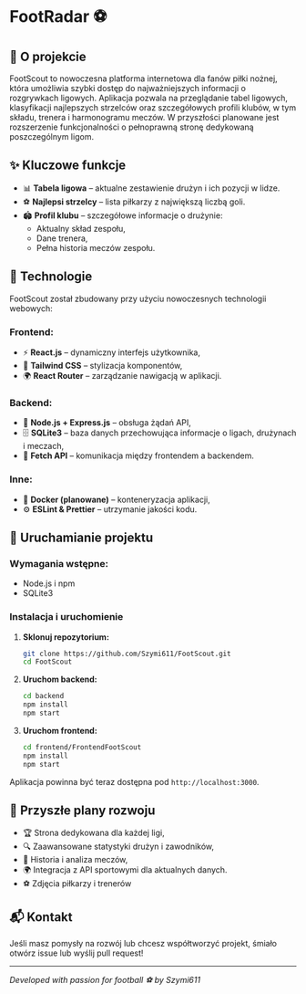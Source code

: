 # FootRadar ⚽

## 📌 O projekcie
FootScout to nowoczesna platforma internetowa dla fanów piłki nożnej, która umożliwia szybki dostęp do najważniejszych informacji o rozgrywkach ligowych. Aplikacja pozwala na przeglądanie tabel ligowych, klasyfikacji najlepszych strzelców oraz szczegółowych profili klubów, w tym składu, trenera i harmonogramu meczów. W przyszłości planowane jest rozszerzenie funkcjonalności o pełnoprawną stronę dedykowaną poszczególnym ligom.

## ✨ Kluczowe funkcje
- 📊 **Tabela ligowa** – aktualne zestawienie drużyn i ich pozycji w lidze.
- ⚽ **Najlepsi strzelcy** – lista piłkarzy z największą liczbą goli.
- 🏟 **Profil klubu** – szczegółowe informacje o drużynie:
  - Aktualny skład zespołu,
  - Dane trenera,
  - Pełna historia meczów zespołu.

## 🔧 Technologie
FootScout został zbudowany przy użyciu nowoczesnych technologii webowych:

### Frontend:
- ⚡ **React.js** – dynamiczny interfejs użytkownika,
- 🎨 **Tailwind CSS** – stylizacja komponentów,
- 🌍 **React Router** – zarządzanie nawigacją w aplikacji.

### Backend:
- 🚀 **Node.js + Express.js** – obsługa żądań API,
- 🗄 **SQLite3** – baza danych przechowująca informacje o ligach, drużynach i meczach,
- 🔗 **Fetch API** – komunikacja między frontendem a backendem.

### Inne:
- 🐳 **Docker (planowane)** – konteneryzacja aplikacji,
- ⚙️ **ESLint & Prettier** – utrzymanie jakości kodu.

## 🚀 Uruchamianie projektu
### Wymagania wstępne:
- Node.js i npm
- SQLite3

### Instalacja i uruchomienie
1. **Sklonuj repozytorium:**
   ```bash
   git clone https://github.com/Szymi611/FootScout.git
   cd FootScout
   ```

2. **Uruchom backend:**
   ```bash
   cd backend
   npm install
   npm start
   ```

3. **Uruchom frontend:**
   ```bash
   cd frontend/FrontendFootScout
   npm install
   npm start
   ```

Aplikacja powinna być teraz dostępna pod `http://localhost:3000`.

## 🎯 Przyszłe plany rozwoju
- 🏆 Strona dedykowana dla każdej ligi,
- 🔍 Zaawansowane statystyki drużyn i zawodników,
- 📅 Historia i analiza meczów,
- 🌍 Integracja z API sportowymi dla aktualnych danych.
- ⚽ Zdjęcia piłkarzy i trenerów

## 📬 Kontakt
Jeśli masz pomysły na rozwój lub chcesz współtworzyć projekt, śmiało otwórz issue lub wyślij pull request!

---
_Developed with passion for football ⚽ by Szymi611_

